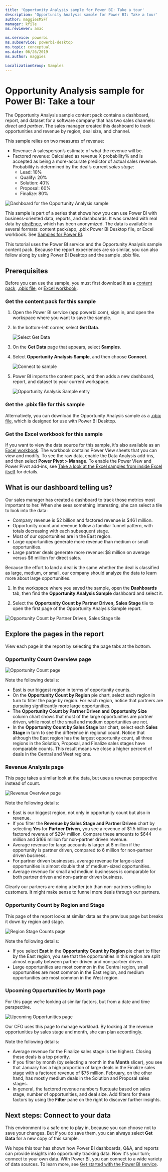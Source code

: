 ```yaml
---
title: 'Opportunity Analysis sample for Power BI: Take a tour'
description: 'Opportunity Analysis sample for Power BI: Take a tour'
author: maggiesMSFT
manager: kfile
ms.reviewer: amac

ms.service: powerbi
ms.subservice: powerbi-desktop
ms.topic: conceptual
ms.date: 06/26/2019
ms.author: maggies

LocalizationGroup: Samples
---
```

# Opportunity Analysis sample for Power BI: Take a tour

The Opportunity Analysis sample content pack contains a dashboard, report, and dataset for a software company that has two sales channels: *direct* and *partner*. The sales manager created this dashboard to track opportunities and revenue by region, deal size, and channel.

This sample relies on two measures of revenue:

* Revenue: A salesperson’s estimate of what the revenue will be.
* Factored revenue: Calculated as revenue X probability% and is accepted as being a more-accurate predictor of actual sales revenue. Probability is determined by the deal’s current *sales stage*:
  * Lead: 10%  
  * Qualify: 20%  
  * Solution: 40%  
  * Proposal: 60%  
  * Finalize: 80%

![Dashboard for the Opportunity Analysis sample](media/sample-opportunity-analysis/opportunity1.png)

This sample is part of a series that shows how you can use Power BI with business-oriented data, reports, and dashboards. It was created with real data by [obviEnce](http://www.obvience.com/), which has been anonymized. The data is available in several formats: content pack/app, .pbix Power BI Desktop file, or Excel workbook. See [Samples for Power BI](sample-datasets.md). 

This tutorial uses the Power BI service and the Opportunity Analysis sample content pack. Because the report experiences are so similar, you can also follow along by using Power BI Desktop and the sample .pbix file. 

## Prerequisites

Before you can use the sample, you must first download it as a [content pack](#get-the-content-pack-for-this-sample), [.pbix file](#get-the-pbix-file-for-this-sample), or [Excel workbook](#get-the-excel-workbook-for-this-sample).

### Get the content pack for this sample

1. Open the Power BI service (app.powerbi.com), sign in, and open the workspace where you want to save the sample.

2. In the bottom-left corner, select **Get Data**.

    ![Select Get Data](media/sample-datasets/power-bi-get-data.png)
3. On the **Get Data** page that appears, select **Samples**.

4. Select **Opportunity Analysis Sample**, and then choose **Connect**.  

   ![Connect to sample](media/sample-opportunity-analysis/opportunity-connect.png)
5. Power BI imports the content pack, and then adds a new dashboard, report, and dataset to your current workspace.

   ![Opportunity Analysis Sample entry](media/sample-opportunity-analysis/opportunity-entry.png)

### Get the .pbix file for this sample

Alternatively, you can download the Opportunity Analysis sample as a [.pbix file](http://download.microsoft.com/download/9/1/5/915ABCFA-7125-4D85-A7BD-05645BD95BD8/Opportunity%20Analysis%20Sample%20PBIX.pbix), which is designed for use with Power BI Desktop.

### Get the Excel workbook for this sample

If you want to view the data source for this sample, it's also available as an [Excel workbook](http://go.microsoft.com/fwlink/?LinkId=529782). The workbook contains Power View sheets that you can view and modify. To see the raw data, enable the Data Analysis add-ins, and then select **Power Pivot > Manage**. To enable the Power View and Power Pivot add-ins, see [Take a look at the Excel samples from inside Excel itself](sample-datasets.md#optional-take-a-look-at-the-excel-samples-from-inside-excel-itself) for details.

## What is our dashboard telling us?
Our sales manager has created a dashboard to track those metrics most important to her. When she sees something interesting, she can select a tile to look into the data:

- Company revenue is $2 billion and factored revenue is $461 million.
- Opportunity count and revenue follow a familiar funnel pattern, with totals decreasing with each subsequent stage.
- Most of our opportunities are in the East region.
- Large opportunities generate more revenue than medium or small opportunities.
- Large partner deals generate more revenue: $8 million on average versus $6 million for direct sales.

Because the effort to land a deal is the same whether the deal is classified as large, medium, or small, our company should analyze the data to learn more about large opportunities.

1. In the workspace where you saved the sample, open the **Dashboards** tab, then find the **Opportunity Analysis Sample** dashboard and select it.

2. Select the **Opportunity Count by Partner Driven, Sales Stage** tile to open the first page of the Opportunity Analysis Sample report. 

![Opportunity Count by Partner Driven, Sales Stage tile](media/sample-opportunity-analysis/opportunity2.png)

## Explore the pages in the report

View each page in the report by selecting the page tabs at the bottom.

### Opportunity Count Overview page
![Opportunity Count page](media/sample-opportunity-analysis/opportunity3.png)

Note the following details:
* East is our biggest region in terms of opportunity counts.  
* On the **Opportunity Count by Region** pie chart, select each region in turn to filter the page by region. For each region, notice that partners are pursuing significantly more large opportunities.   
* The **Opportunity Count by Partner Driven and Opportunity Size** column chart shows that most of the large opportunities are partner driven, while most of the small and medium opportunities are not.
* In the **Opportunity Count by Sales Stage** bar chart, select each **Sales Stage** in turn to see the difference in regional count. Notice that although the East region has the largest opportunity count, all three regions in the Solution, Proposal, and Finalize sales stages have comparable counts. This result means we close a higher percent of deals in the Central and West regions.

### Revenue Analysis page
This page takes a similar look at the data, but uses a revenue perspective instead of count.  

![Revenue Overview page](media/sample-opportunity-analysis/opportunity4.png)

Note the following details:
* East is our biggest region, not only in opportunity count but also in revenue.  
* If you filter the **Revenue by Sales Stage and Partner Driven** chart by selecting **Yes** for **Partner Driven**, you see a revenue of $1.5 billion and a factored revenue of $294 million. Compare these amounts to $644 million and $166 million for non-partner driven revenue. 
* Average revenue for large accounts is larger at 8 million if the opportunity is partner driven, compared to 6 million for non-partner driven business.  
* For partner driven businesses, average revenue for large-sized opportunities is almost double that of medium-sized opportunities.  
* Average revenue for small and medium businesses is comparable for both partner driven and non-partner driven business.   

Clearly our partners are doing a better job than non-partners selling to customers. It might make sense to funnel more deals through our partners.

### Opportunity Count by Region and Stage
This page of the report looks at similar data as the previous page but breaks it down by region and stage. 

![Region Stage Counts page](media/sample-opportunity-analysis/opportunity5.png)

Note the following details:
* If you select **East** in the **Opportunity Count by Region** pie chart to filter by the East region, you see that the opportunities in this region are split almost equally between partner driven and non-partner driven.
* Large opportunities are most common in the Central region, small opportunities are most common in the East region, and medium opportunities are most common in the West region.

### Upcoming Opportunities by Month page
For this page we’re looking at similar factors, but from a date and time perspective. 
 
![Upcoming Opportunities page](media/sample-opportunity-analysis/opportunity6.png)

Our CFO uses this page to manage workload. By looking at the revenue opportunities by sales stage and month, she can plan accordingly.

Note the following details:
* Average revenue for the Finalize sales stage is the highest. Closing these deals is a top priority.
* If you filter by month (by selecting a month in the **Month** slicer), you see that January has a high proportion of large deals in the Finalize sales stage with a factored revenue of $75 million. February, on the other hand, has mostly medium deals in the Solution and Proposal sales stages.
* In general, the factored revenue numbers fluctuate based on sales stage, number of opportunities, and deal size. Add filters for these factors by using the **Filter** pane on the right to discover further insights.

## Next steps: Connect to your data
This environment is a safe one to play in, because you can choose not to save your changes. But if you do save them, you can always select **Get Data** for a new copy of this sample.

We hope this tour has shown how Power BI dashboards, Q&A, and reports can provide insights into opportunity tracking data. Now it's your turn; connect to your own data. With Power BI, you can connect to a wide variety of data sources. To learn more, see [Get started with the Power BI service](service-get-started.md).

